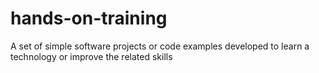 # hands-on-training
A set of simple software projects or code examples developed to learn a technology or improve the related skills
